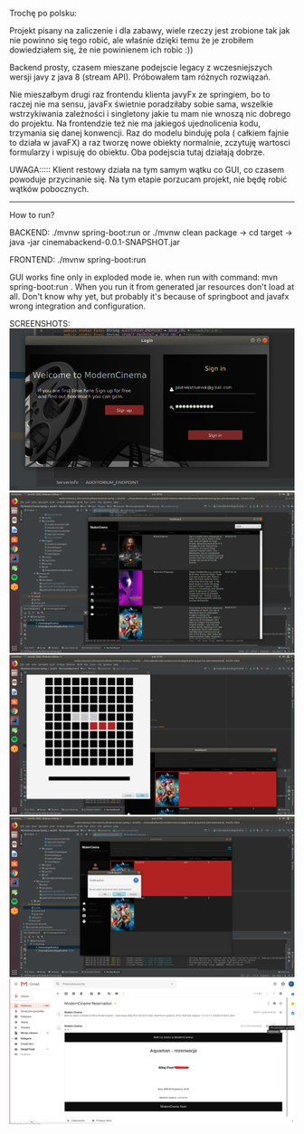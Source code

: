 Trochę po polsku:

Projekt pisany na zaliczenie i dla zabawy, wiele rzeczy jest zrobione tak jak nie powinno się tego robić, ale właśnie dzięki temu że je zrobiłem dowiedziałem się, że nie powinienem ich robic :))

Backend prosty, czasem mieszane podejscie legacy z wczesniejszych wersji javy z java 8 (stream API). Próbowałem tam różnych rozwiązań.

Nie mieszałbym drugi raz frontendu klienta javyFx ze springiem, bo to raczej nie ma sensu, javaFx świetnie poradziłaby sobie sama, wszelkie wstrzykiwania zależności i singletony jakie tu mam nie wnoszą nic dobrego do projektu.
Na frontendzie też nie ma jakiegoś ujednolicenia kodu, trzymania się danej konwencji. Raz do modelu binduję pola ( całkiem fajnie to działa w javaFX) a raz tworzę nowe obiekty normalnie, zczytuję wartosci formularzy i wpisuję do obiektu. Oba podejscia tutaj działają dobrze.

UWAGA::::: Klient restowy działa na tym samym wątku co GUI, co czasem powoduje przycinanie się. Na tym etapie porzucam projekt, nie będę robić wątków pobocznych.


____________________________________________________________________________________________________________



How to run?

BACKEND: 
	./mvnw spring-boot:run
	or ./mvnw clean package -> cd target -> java -jar cinemabackend-0.0.1-SNAPSHOT.jar 

FRONTEND:
	./mvnw spring-boot:run

GUI works fine only in exploded mode ie. when run with command: mvn spring-boot:run . When you run it from generated jar resources don't load at all. Don't know why yet, but probably it's because of springboot and javafx wrong integration and configuration.



SCREENSHOTS:
<br/>
![Alt text](/screenshots/5.png?raw=true )
<br/>
![Alt text](/screenshots/1.png?raw=true )
<br/>
![Alt text](/screenshots/2.png?raw=true )
<br/>
![Alt text](/screenshots/3.png?raw=true )
<br/>
![Alt text](/screenshots/4.png?raw=true )